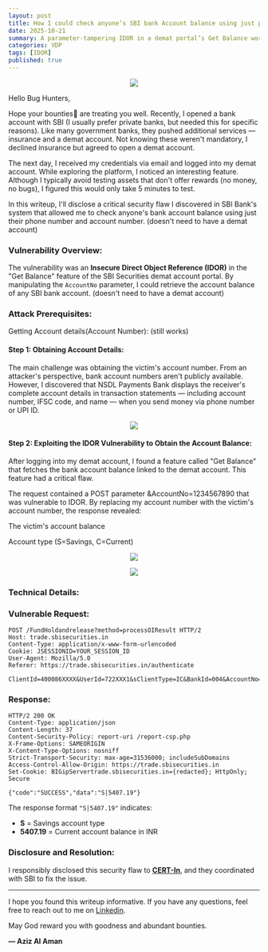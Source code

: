 ```yaml
---
layout: post
title: How I could check anyone’s SBI bank Account balance using just phone numbers.
date: 2025-10-21
summary: A parameter-tampering IDOR in a demat portal’s Get Balance workflow allowed unauthorized retrieval of account type and live Account balance by swapping the AccountNo value.
categories: VDP
tags: [IDOR]
published: true
---
```



<p align="center">
  <img src="/blog/images/SBI-banner.png">
</p>


Hello Bug Hunters,

Hope your bounties💸 are treating you well. Recently, I opened a bank account with SBI (I usually prefer private banks, but needed this for specific reasons). Like many government banks, they pushed additional services — insurance and a demat account. Not knowing these weren't mandatory, I declined insurance but agreed to open a demat account.

The next day, I received my credentials via email and logged into my demat account. While exploring the platform, I noticed an interesting feature. Although I typically avoid testing assets that don't offer rewards (no money, no bugs), I figured this would only take 5 minutes to test.

In this writeup, I'll disclose a critical security flaw I discovered in SBI Bank's system that allowed me to check anyone's bank account balance using just their phone number and account number. (doesn't need to have a demat account)



### Vulnerability Overview:

The vulnerability was an **Insecure Direct Object Reference (IDOR)** in the "Get Balance" feature of the SBI Securities demat account portal. By manipulating the `AccountNo` parameter, I could retrieve the account balance of any SBI bank account. (doesn't need to have a demat account)

### Attack Prerequisites:

Getting Account details(Account Number): (still works)


#### **Step 1:** Obtaining Account Details:

The main challenge was obtaining the victim's account number. From an attacker's perspective, bank account numbers aren't publicly available. However, I discovered that NSDL Payments Bank displays the receiver's complete account details in transaction statements — including account number, IFSC code, and name — when you send money via phone number or UPI ID.


<p align="center">
  <img src="/blog/images/nsdl-statement.jpg">
</p>


#### **Step 2:** Exploiting the IDOR Vulnerability to Obtain the Account Balance:

After logging into my demat account, I found a feature called "Get Balance" that fetches the bank account balance linked to the demat account. This feature had a critical flaw.

The request contained a POST parameter &AccountNo=1234567890 that was vulnerable to IDOR. By replacing my account number with the victim's account number, the response revealed:

The victim's account balance

Account type (S=Savings, C=Current)

<p align="center">
  <img src="/blog/images/sbi-dashboard.png">
</p>

<p align="center">
  <img src="/blog/images/sbi-bug.jpeg">
</p>

### Technical Details:

### Vulnerable Request:

```http
POST /FundHoldandrelease?method=processOIResult HTTP/2
Host: trade.sbisecurities.in
Content-Type: application/x-www-form-urlencoded
Cookie: JSESSIONID=YOUR_SESSION_ID
User-Agent: Mozilla/5.0
Referer: https://trade.sbisecurities.in/authenticate

ClientId=400086XXXX&UserId=722XXX1&sClientType=IC&BankId=004&AccountNo=443854XXXXX&TransactionType=3&Flag=BL&Channel=I&Terminal=ITS&theForm=fundholdreleaseform&checkID=40008XXXXX
```


### Response:

```http
HTTP/2 200 OK
Content-Type: application/json
Content-Length: 37
Content-Security-Policy: report-uri /report-csp.php
X-Frame-Options: SAMEORIGIN
X-Content-Type-Options: nosniff
Strict-Transport-Security: max-age=31536000; includeSubDomains
Access-Control-Allow-Origin: https://trade.sbisecurities.in
Set-Cookie: BIGipServertrade.sbisecurities.in={redacted}; HttpOnly; Secure

{"code":"SUCCESS","data":"S|5407.19"}
```

The response format `"S|5407.19"` indicates:

- **S** = Savings account type
- **5407.19** = Current account balance in INR


### Disclosure and Resolution:

I responsibly disclosed this security flaw to [**CERT-In**](https://www.cert-in.org.in/), and they coordinated with SBI to fix the issue.

***

I hope you found this writeup informative. If you have any questions, feel free to reach out to me on [Linkedin](https://linkedin.com/in/nxtexploit).

May God reward you with goodness and abundant bounties.

**— Aziz Al Aman**
